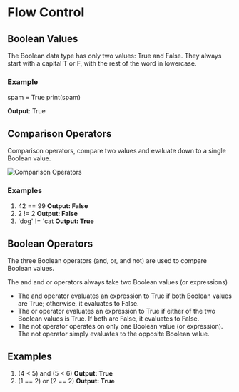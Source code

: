 # Flow Control

## Boolean Values
The Boolean data type has only two values: True and False. They always start with a capital T or F, with the rest of the word in lowercase. 
### Example
spam = True
print(spam)

**Output**: True

## Comparison Operators
Comparison operators, compare two values and evaluate down to a single Boolean value.

![Comparison Operators]()

### Examples
1. 42 == 99        **Output: False**
2. 2 != 2          **Output: False**
3. 'dog' != 'cat   **Output: True**

## Boolean Operators
The three Boolean operators (and, or, and not) are used to compare Boolean values.

The and and or operators always take two Boolean values (or expressions)
* The and operator evaluates an expression to True if both Boolean values are True; otherwise, it evaluates to False. 
* The or operator evaluates an expression to True if either of the two Boolean values is True. If both are False, it evaluates to False.
* The not operator operates on only one Boolean value (or expression). The not operator simply evaluates to the opposite Boolean value.

## Examples
1. (4 < 5) and (5 < 6)
**Output: True**
2. (1 == 2) or (2 == 2)
**Output: True**


